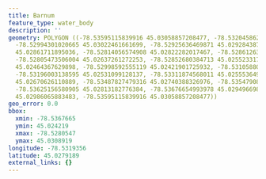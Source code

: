 ```yaml
---
title: Barnum
feature_type: water_body
description: ''
geometry: POLYGON ((-78.53595115839916 45.03058857208477, -78.53204586207411 45.03089186654019,
  -78.52994301020665 45.03022461661699, -78.52925636469871 45.02928438761298, -78.52839805781444
  45.02861711895036, -78.52814056574908 45.02822282017467, -78.52861263453529 45.02764653246285,
  -78.52805473506004 45.02637261272253, -78.52852680384713 45.0255233171448, -78.52904178797786
  45.02464367629898, -78.52998592555119 45.02421901725932, -78.53105880915626 45.02431001589006,
  -78.53196003138595 45.02531099128137, -78.53311874568011 45.02555364934688, -78.5338483065317
  45.02670626110889, -78.53487827479316 45.02740388326976, -78.53547908961295 45.02788918062734,
  -78.53625156580905 45.02813182776384, -78.53676654993978 45.0294966987383, -78.53565075098928
  45.02986065883483, -78.53595115839916 45.03058857208477))
geo_error: 0.0
bbox:
  xmin: -78.5367665
  ymin: 45.024219
  xmax: -78.5280547
  ymax: 45.0308919
longitude: -78.5319356
latitude: 45.0279189
external_links: {}
---
```

